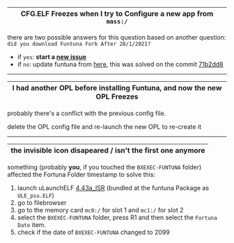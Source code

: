 

| CFG.ELF Freezes when I try to Configure a new app from `mass:/` |
------------ |

   there are two possible answers for this question based on another question: `did you download Funtuna Fork After 28/1/2021?`
   - if `yes`: __start a [new issue](https://github.com/israpps/Funtuna-Fork/issues)__
   - if `no`: update funtuna from [here](https://github.com/israpps/Funtuna-Fork/releases), this was solved on the commit [71b2dd8](https://github.com/israpps/Funtuna-Fork/commit/b9e3d8f4ff48df03c371a23702f78e8c52444e97)

***
|I had another OPL before installing Funtuna, and now the new OPL Freezes |
------------ |

probably there's a conflict with the previous config file.

delete the OPL config file and re-launch the new OPL to re-create it

***

|the invisible icon disapeared / isn't the first one anymore|
------------ |

something (probably **you**, if you touched the `BXEXEC-FUNTUNA` folder) affected the Fortuna Folder timestamp
to solve this:
 1. launch uLaunchELF [4.43a_ISR](https://github.com/israpps/wLaunchELF_ISR/releases/tag/rev1) (bundled at the funtuna Package as `ULE_psu.ELF`)
 2. go to filebrowser
 3. go to the memory card `mc0:/` for slot 1 and `mc1:/` for slot 2
 4. select the `BXEXEC-FUNTUNA` folder, press R1 and then select the  `Fortuna Date` item.
 5. check if the date of `BXEXEC-FUNTUNA` changed to 2099




